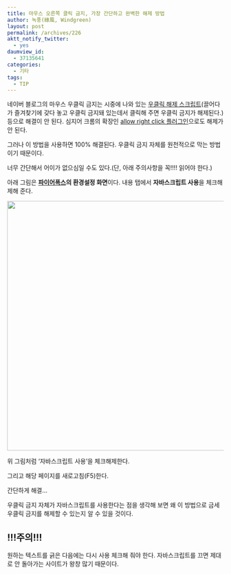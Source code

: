 ```yaml
---
title: 마우스 오른쪽 클릭 금지, 가장 간단하고 완벽한 해제 방법
author: 녹풍(綠風, Windgreen)
layout: post
permalink: /archives/226
aktt_notify_twitter:
  - yes
daumview_id:
  - 37135641
categories:
  - 기타
tags:
  - TIP
---
```

네이버 블로그의 마우스 우클릭 금지는 시중에 나와 있는 <a href='javascript:function%20r(d){d.oncontextmenu=null;d.onselectstart=null;d.ondragstart=null;d.onkeydown=null;d.onmousedown=null;%20d.body.oncontextmenu=null;d.body.onselectstart=null;d.body.ondragstart=null;d.body.onkeydown=null;%20d.body.onmousedown=null;};function%20unify(w){r(w.document);if(w.frames.length>0){for(var%20i=0;i<w.frames.length;i++){try{unify(w.frames[i].window);}catch(e){}};};};unify(self);alert("%ED%95%B4%EC%A0%9C%20%EC%99%84%EB%A3%8C!");' target="_self">우클릭 해제 스크립트</a>(끌어다가 즐겨찾기에 갖다 놓고 우클릭 금지돼 있는데서 클릭해 주면 우클릭 금지가 해제된다.) 등으로 해결이 안 된다. 심지어 크롬의 확장인 <a href="http://mytory.textcube.com/entry/%EA%B5%AC%EA%B8%80-%ED%81%AC%EB%A1%AC-%ED%99%95%EC%9E%A5-%EC%98%A4%EB%A5%B8%EC%AA%BD-%ED%81%B4%EB%A6%AD-%EA%B8%88%EC%A7%80-%ED%95%B4%EC%A0%9C-allow-right-click" target="_blank">allow right click 플러그인</a>으로도 해제가 안 된다.

그러나 이 방법을 사용하면 100% 해결된다. 우클릭 금지 자체를 원천적으로 막는 방법이기 때문이다.

너무 간단해서 어이가 없으심일 수도 있다.(단, 아래 주의사항을 꼭!!!! 읽어야 한다.)

아래 그림은 **<a href="http://www.mozilla.or.kr/" target="_blank">파이어폭스</a>의 환경설정 화면**이다. 내용 탭에서 **자바스크립트 사용**을 체크해제해 준다.

<img src="http://dl.dropboxusercontent.com/u/15546257/blog/mytory/old-images/1/cfile10.uf.116287504D4BC8821D511E.png" class="aligncenter" width="575" height="581" alt="" />

위 그림처럼 &#8216;자바스크립트 사용&#8217;을 체크해제한다.

그리고 해당 페이지를 새로고침(F5)한다.

간단하게 해결&#8230;

우클릭 금지 자체가 자바스크립트를 사용한다는 점을 생각해 보면 왜 이 방법으로 금세 우클릭 금지를 해제할 수 있는지 알 수 있을 것이다.

## !!!주의!!!

원하는 텍스트를 긁은 다음에는 다시 사용 체크해 줘야 한다. 자바스크립트를 끄면 제대로 안 돌아가는 사이트가 왕창 많기 때문이다.